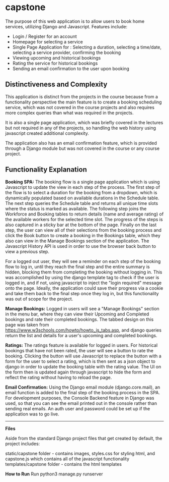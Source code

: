 # capstone

The purpose of this web application is to allow users to book home services, utilizing Django and Javascript. Features include:

- Login / Register for an account
- Homepage for selecting a service
- Single Page Application for : Selecting a duration, selecting a time/date, selecting a service provider, confirming the booking 
- Viewing upcoming and historical bookings
- Rating the service for historical bookings
- Sending an email confirmation to the user upon booking


**Distinctiveness and Complexity**
---------------------------------------------------------------------------
This application is distinct from the projects in the course because from a functionality perspective the main feature is to create a booking scheduling service, which was not covered in the course projects and also requires more complex queries than what was required in the projects.

It is also a single page application, which was briefly covered in the lectures but not required in any of the projects, so handling the web history using javascript created additional complexity.

The application also has an email confirmation feature, which is provided through a Django module but was not covered in the course or any course project.

**Functionality Explanation**
-----------------------------
**Booking SPA:**
The booking flow is a single page application which is using Javascript to update the view in each step of the process. The first step of the flow is to select a duration for the booking from a dropdown, which is dynamically populated based on available durations in the Schedule table. The next step queries the Schedule table and returns all unique time slots where the status is marked as available. The following step joins the Workforce and Booking tables to return details (name and average rating) of the available workers for the selected time slot. The progress of the steps is also captured in a sticky bar at the bottom of the page. Finally on the last step, the user can view all of their selections from the booking process and click the Book button to create a booking in the Bookings table, which they also can view in the Manage Bookings section of the application. The Javascript History API is used in order to use the browser back button to view a previous step.

For a logged out user, they will see a reminder on each step of the booking flow to log in, until they reach the final step and the entire summary is hidden, blocking them from completing the booking without logging in. This was accomplished by using the django template tag to check if the user is logged in, and if not, using javascript to inject the "login required" message onto the page. Ideally, the application could save their progress via a cookie and take them back to the final step once they log in, but this functionality was out of scope for the project.

**Manage Bookings:**
Logged in users will see a "Manage Bookings" section in the menu bar, where they can view their Upcoming and Completed bookings and rate their completed bookings. The tabbed design on this page was taken from https://www.w3schools.com/howto/howto_js_tabs.asp, and django queries return the list and details for a user's upcoming and completed bookings. 


**Ratings:**
The ratings feature is available for logged in users. For historical bookings that have not been rated, the user will see a button to rate the booking. Clicking the button will use Javascript to replace the button with a form for the user to select a rating, which is then sent as a json object to django in order to update the booking table with the rating value. The UI on the form then is updated again through javascript to hide the form and reflect the rating without having to reload the page.


**Email Confirmation:**
Using the Django email module (django.core.mail), an email function is added to the final step of the booking process in the SPA. For development purposes, the Console Backend feature in Django was used, so that you can see the email printed out in the console rather than sending real emails. An auth user and password could be set up if the application was to go live.

-----------------------------------------
**Files**

Aside from the standard Django project files that get created by default, the project includes:

static/capstone folder - contains images, styles.css for styling html, and capstone.js which contains all of the javascript functionality
templates/capstone folder - contains the html templates

**How to Run**
Run python3 manage.py runserver
